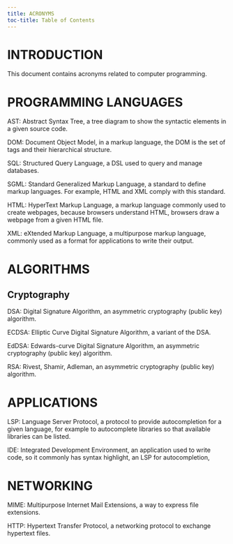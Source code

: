 ```yaml
---
title: ACRONYMS
toc-title: Table of Contents
---
```


<!-- #T# TODO Languages, TPTP, Vampire, Geometry_book1, SVG -->

# INTRODUCTION

This document contains acronyms related to computer programming.

# PROGRAMMING LANGUAGES

AST: Abstract Syntax Tree, a tree diagram to show the syntactic elements in a given source code.

DOM: Document Object Model, in a markup language, the DOM is the set of tags and their hierarchical structure.

SQL: Structured Query Language, a DSL used to query and manage databases.

SGML: Standard Generalized Markup Language, a standard to define markup languages. For example, HTML and XML comply with this standard.

HTML: HyperText Markup Language, a markup language commonly used to create webpages, because browsers understand HTML, browsers draw a webpage from a given HTML file.

XML: eXtended Markup Language, a multipurpose markup language, commonly used as a format for applications to write their output.

# ALGORITHMS

## Cryptography

DSA: Digital Signature Algorithm, an asymmetric cryptography (public key) algorithm.

ECDSA: Elliptic Curve Digital Signature Algorithm, a variant of the DSA.

EdDSA: Edwards-curve Digital Signature Algorithm, an asymmetric cryptography (public key) algorithm.

RSA: Rivest, Shamir, Adleman, an asymmetric cryptography (public key) algorithm.

# APPLICATIONS

LSP: Language Server Protocol, a protocol to provide autocompletion for a given language, for example to autocomplete libraries so that available libraries can be listed.

IDE: Integrated Development Environment, an application used to write code, so it commonly has syntax highlight, an LSP for autocompletion,

# NETWORKING

MIME: Multipurpose Internet Mail Extensions, a way to express file extensions.

HTTP: Hypertext Transfer Protocol, a networking protocol to exchange hypertext files.
